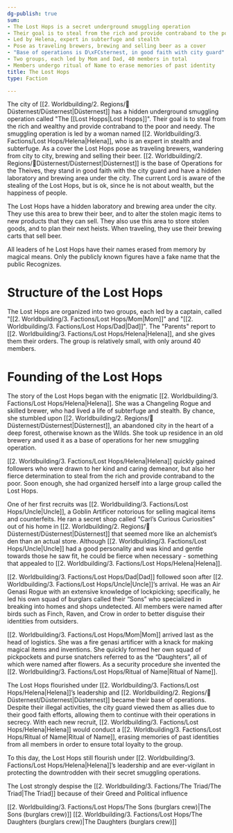 ```yaml
---
dg-publish: true
sum:
- The Lost Hops is a secret underground smuggling operation
- Their goal is to steal from the rich and provide contraband to the poor
- Led by Helena, expert in subterfuge and stealth
- Pose as traveling brewers, brewing and selling beer as a cover
- "Base of operations is D\xFCsternest, in good faith with city guard"
- Two groups, each led by Mom and Dad, 40 members in total
- Members undergo ritual of Name to erase memories of past identity
title: The Lost Hops
type: Faction

---
```







The city of [[2. Worldbuilding/2. Regions/🏰Düsternest/Düsternest\|Düsternest]]  has a hidden underground smuggling operation called "The [[Lost Hopps\|Lost Hopps]]".
Their goal is to steal from the rich and wealthy and provide contraband to the poor and needy.
The smuggling operation is led by a woman named [[2. Worldbuilding/3. Factions/Lost Hops/Helena\|Helena]], who is an expert in stealth and subterfuge.
As a cover the Lost Hops pose as traveling brewers, wandering from city to city, brewing and selling their beer.
[[2. Worldbuilding/2. Regions/🏰Düsternest/Düsternest\|Düsternest]] is the base of Operations for the Theives, they stand in good faith with the city guard and have a hidden laboratory and brewing area under the city.
The current Lord is aware of the stealing of the Lost Hops, but is ok, since he is not about wealth, but the happiness of people.

The Lost Hops have a hidden laboratory and brewing area under the city. They use this area to brew their beer, and to alter the stolen magic items to new products that they can sell. They also use this area to store stolen goods, and to plan their next heists. When traveling, they use their brewing carts that sell beer.

All leaders of he Lost Hops have their names erased from memory by magical means. Only the publicly known figures have a fake name that the public Recognizes.

# Structure of the Lost Hops

The Lost Hops are organized into two groups, each led by a captain, called "[[2. Worldbuilding/3. Factions/Lost Hops/Mom\|Mom]]" and "[[2. Worldbuilding/3. Factions/Lost Hops/Dad\|Dad]]". The "Parents" report to [[2. Worldbuilding/3. Factions/Lost Hops/Helena\|Helena]], and she gives them their orders.
The group is relatively small, with only around 40 members.

# Founding of the Lost Hops
 The story of the Lost Hops began with the enigmatic [[2. Worldbuilding/3. Factions/Lost Hops/Helena\|Helena]]. She was a Changeling Rogue and skilled brewer, who had lived a life of subterfuge and stealth. By chance, she stumbled upon [[2. Worldbuilding/2. Regions/🏰Düsternest/Düsternest\|Düsternest]], an abandoned city in the heart of a deep forest, otherwise known as the Wilds. She took up residence in an old brewery and used it as a base of operations for her new smuggling operation.

[[2. Worldbuilding/3. Factions/Lost Hops/Helena\|Helena]] quickly gained followers who were drawn to her kind and caring demeanor, but also her fierce determination to steal from the rich and provide contraband to the poor. Soon enough, she had organized herself into a large group called the Lost Hops.

One of her first recruits was [[2. Worldbuilding/3. Factions/Lost Hops/Uncle\|Uncle]], a Goblin Artificer notorious for selling magical items and counterfeits. He ran a secret shop called “Carl’s Curious Curiosities” out of his home in [[2. Worldbuilding/2. Regions/🏰Düsternest/Düsternest\|Düsternest]] that seemed more like an alchemist’s den than an actual store. Although [[2. Worldbuilding/3. Factions/Lost Hops/Uncle\|Uncle]] had a good personality and was kind and gentle towards those he saw fit, he could be fierce when necessary - something that appealed to [[2. Worldbuilding/3. Factions/Lost Hops/Helena\|Helena]].

[[2. Worldbuilding/3. Factions/Lost Hops/Dad\|Dad]] followed soon after [[2. Worldbuilding/3. Factions/Lost Hops/Uncle\|Uncle]]’s arrival. He was an Air Genasi Rogue with an extensive knowledge of lockpicking; specifically, he led his own squad of burglars called their “Sons” who specialized in breaking into homes and shops undetected. All members were named after birds such as Finch, Raven, and Crow in order to better disguise their identities from outsiders.

[[2. Worldbuilding/3. Factions/Lost Hops/Mom\|Mom]] arrived last as the head of logistics. She was a fire genasi artificer with a knack for making magical items and inventions. She quickly formed her own squad of pickpockets and purse snatchers referred to as the “Daughters”, all of which were named after flowers. As a security procedure she invented the [[2. Worldbuilding/3. Factions/Lost Hops/Ritual of Name\|Ritual of Name]].

The Lost Hops flourished under [[2. Worldbuilding/3. Factions/Lost Hops/Helena\|Helena]]’s leadership and [[2. Worldbuilding/2. Regions/🏰Düsternest/Düsternest\|Düsternest]] became their base of operations. Despite their illegal activities, the city guard viewed them as allies due to their good faith efforts, allowing them to continue with their operations in secrecy. With each new recruit, [[2. Worldbuilding/3. Factions/Lost Hops/Helena\|Helena]] would conduct a [[2. Worldbuilding/3. Factions/Lost Hops/Ritual of Name\|Ritual of Name]], erasing memories of past identities from all members in order to ensure total loyalty to the group. 
 
To this day, the Lost Hops still flourish under [[2. Worldbuilding/3. Factions/Lost Hops/Helena\|Helena]]’s leadership and are ever-vigilant in protecting the downtrodden with their secret smuggling operations.

The Lost strongly despise the [[2. Worldbuilding/3. Factions/The Triad/The Triad\|The Triad]] because of their Greed and Political influence 

[[2. Worldbuilding/3. Factions/Lost Hops/The Sons (burglars crew)\|The Sons (burglars crew)]]
[[2. Worldbuilding/3. Factions/Lost Hops/The Daughters (burglars crew)\|The Daughters (burglars crew)]]
